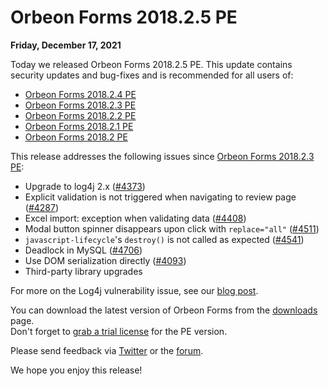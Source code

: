 # Orbeon Forms 2018.2.5 PE

__Friday, December 17, 2021__

Today we released Orbeon Forms 2018.2.5 PE.  This update contains security updates and bug-fixes and is recommended for all users of:

- [Orbeon Forms 2018.2.4 PE](orbeon-forms-2018.2.4.md)
- [Orbeon Forms 2018.2.3 PE](https://blog.orbeon.com/2019/05/orbeon-forms-201823-pe.html)
- [Orbeon Forms 2018.2.2 PE](https://blog.orbeon.com/2019/03/orbeon-forms-201822-pe.html)
- [Orbeon Forms 2018.2.1 PE](https://blog.orbeon.com/2019/02/orbeon-forms-201821-pe.html)
- [Orbeon Forms 2018.2 PE](https://blog.orbeon.com/2018/12/orbeon-forms-20182.html)

This release addresses the following issues since [Orbeon Forms 2018.2.3 PE](https://blog.orbeon.com/2019/05/orbeon-forms-201823-pe.html):

- Upgrade to log4j 2.x ([\#4373](https://github.com/orbeon/orbeon-forms/issues/4373))
- Explicit validation is not triggered when navigating to review page ([\#4287](https://github.com/orbeon/orbeon-forms/issues/4287))
- Excel import: exception when validating data ([\#4408](https://github.com/orbeon/orbeon-forms/issues/4408))
- Modal button spinner disappears upon click with `replace="all"` ([\#4511](https://github.com/orbeon/orbeon-forms/issues/4511))
- `javascript-lifecycle`'s `destroy()` is not called as expected ([\#4541](https://github.com/orbeon/orbeon-forms/issues/4541))
- Deadlock in MySQL ([\#4706](https://github.com/orbeon/orbeon-forms/issues/4706))
- Use DOM serialization directly ([\#4093](https://github.com/orbeon/orbeon-forms/issues/4093))
- Third-party library upgrades
 
For more on the Log4j vulnerability issue, see our [blog post](https://blog.orbeon.com/2021/12/vulnerability-in-log4j-library.html).

You can download the latest version of Orbeon Forms from the [downloads](https://www.orbeon.com/download) page.  
Don't forget to [grab a trial license](https://prod.orbeon.com/prod/fr/orbeon/register/new) for the PE version.

Please send feedback via [Twitter](https://twitter.com/orbeon) or the [forum](https://www.orbeon.com/community).

We hope you enjoy this release!
